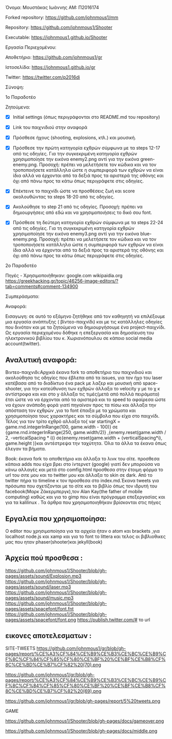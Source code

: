 Όνομα: Μουστάκας Ιωάννης AM: Π2016174

Forked repository: https://github.com/johnmous1/mm

Repository: https://github.com/johnmous1/Shooter

Executable: https://johnmous1.github.io/Shooter

Εργασία Περιεχομένου:

Αποθετήριο: https://github.com/johnmous1/gr

Ιστοσελίδα: https://johnmous1.github.io/gr

Twitter: https://twitter.com/p2016di

Σύνοψη:

1o Παραδοτέο

Ζητούμενα:


- [x] Initial settings (όπως περιγράφονται στο README.md του repository)


- [x] Link του παιχνιδιού στην αναφορά

- [X] Πρόσθεσε ήχους (shooting, explosions, κτλ.) και μουσική.

- [x] Πρόσθεσε την πρώτη κατηγορία εχθρών σύμφωνα με τα steps 12-17 από τις οδηγίες. Για την συγκεκριμένη κατηγορία εχθρών χρησιμοποίησε την εικόνα enemy2.png αντί για την εικόνα green-enemy.png. Προσοχή: πρέπει να μελετήσετε τον κώδικα και να τον τροποποιήσετε κατάλληλα ώστε η συμπεριφορά των εχθρών να είναι ίδια αλλά να έρχονται από τα δεξιά προς τα αριστερά της οθόνης και όχι από πάνω προς τα κάτω όπως περιγράφετε στις οδηγίες.

- [x] Επέκτεινε το παιχνίδι ώστε να προσθέσεις ζωή και score ακολουθώντας τα steps 18-20 από τις οδηγίες.

- [x] Ακολούθησε το step 21 από τις οδηγίες. Προσοχή: πρέπει να δημιουργήσεις από εδώ και να χρησιμοποιήσεις το δικό σου font.

- [X] Πρόσθεσε τη δεύτερη κατηγορία εχθρών σύμφωνα με τα steps 22-24 από τις οδηγίες. Για τη συγκεκριμένη κατηγορία εχθρών χρησιμοποίησε την εικόνα enemy3.png αντί για την εικόνα blue-enemy.png. Προσοχή: πρέπει να μελετήσετε τον κώδικα και να τον τροποποιήσετε κατάλληλα ώστε η συμπεριφορά των εχθρών να είναι ίδια αλλά να έρχονται από τα δεξιά προς τα αριστερά της οθόνης και όχι από πάνω προς τα κάτω όπως περιγράφετε στις οδηγίες.

2o Παραδοτέο

Πηγές - Χρησιμοποιήθηκαν:
google.com 
wikipaidia.org
https://greekhacking.gr/topic/46256-image-editors/?tab=comments#comment-134900
 	

Συμπεράσματα:


Αναφορά:



 Εισαγωγη: σε αυτό το εξάμηνο ζητήθηκε από τον καθηγητή να επιλέξουμε μια εργασία ανάπτυξης ( βίντεο-παιχνίδι) και με τις κατάλληλες οδηγίες που δινόταν και με τα ζητούμενα να δημιουργήσουμε ένα project-παιχνίδι. Ως εργασία περιεχομένου δόθηκε η επεξεργασία και δημοσίευση του ηλεκτρονικού βιβλίου του κ. Xωριανόπουλου σε κάποιο social media account(twitter).
 
Αναλυτική αναφορά:
-
 Βιντεο-παιχνιδι:Αρχικά έκανα fork το αποθετήριο του παιχνιδιού και ακολούθησα τις οδηγίες που      έβλεπα από τα issues, για τον ήχο  του laser κατέβασα από το διαδίκτυο ένα pack με λαζερ και   μουσική από space-shooter, για την κατεύθυνση των εχθρών άλλαξα το velocity y με το χ κ   αντίστροφα και και στο y άλλαξα τις τιμές(μετά από πολλά πειράματα) έτσι ώστε να να έρχονται     από τα αριστερά και το speed to αφαίρεσα ώστε να έχουν ανάποδη φορά γιατί πηγαίναν προς τα πίσω και άλλαξα την απόσταση τον εχθρών ,για το font έπαιξα με τα χρώματα και χρησιμοποίησα  τους χαρακτήρες και τα σύμβολα που είχα στο παιχνίδι. Τέλος για τον τρίτο εχθρό  αλλαξα το{ var startingX = game.rnd.integerInRange(100, game.width - 100)} σε {game.rnd.integerInRange(250, game.width/2)} ,{enemy.reset(game.width / 2, -verticalSpacing * i)} σε{enemy.reset(game.width + (verticalSpacing*i), game.height )}και αντέστρεψα την ταχύτητα. Όλα τα άλλα τα έκανα όπως έλεγαν  τα βήματα.
 
 Book: έκανα fork το αποθετήριο και άλλαξα το λινκ του σίτε. προσθεσα κάποια adds που είχα βρει στο ίντερνετ (google) γιατί δεν μπορούσα να κάνω αλλαγές και μετά  στο comfig.html προσθεσα στην έτοιμη φόρμα το url του σιτε μου και το twitter μου και άλλαξα το skin σε dark.  Από το twitter πήρα το timeline κ τον προσθεσα στο index.md.Έκανα tweets για πρόσωπα που σχετίζονται με το σίτε και το βιβλίο όπως τον ιδρυτή του facebook(Μαρκ Ζάκερμπεργκ),τον Alan Kay(the father of mobile computing) καθώς και για  το gimp που είναι πρόγραμμα επεξεργασίας και για τα kalilinux . Τα άρθρα που χρησιμοποιηθήκαν βρίσκονται στις πήγες 
 
 
  Εργαλεία που χρησιμοποίησα:
  -
  Ο editor που χρησιμοποίησα για τα αρχεία ήταν ο atom και brackets ,για localhost  node.js και  xamp και για το font το littera και τελος οι βιβλιοθικες μας που ηταν phaser(shooter)και jekyll(book)

 
Άρχεία πού προσθεσα : 
-
https://github.com/johnmous1/Shooter/blob/gh-pages/assets/sound/Explosion.mp3
https://github.com/johnmous1/Shooter/blob/gh-pages/assets/sound/laser.mp3
https://github.com/johnmous1/Shooter/blob/gh-pages/assets/sound/music.mp3
https://github.com/johnmous1/Shooter/blob/gh-pages/assets/spacefont/font.fnt
https://github.com/johnmous1/Shooter/blob/gh-pages/assets/spacefont/font.png
https://publish.twitter.com/# το url 

εικονες αποτελεσματων :
-
SITE-TWEETS
https://github.com/johnmous1/gr/blob/gh-pages/report/%CE%A3%CF%84%CE%B9%CE%B3%CE%BC%CE%B9%CF%8C%CF%84%CF%85%CF%80%CE%BF%20%CE%BF%CE%B8%CF%8C%CE%BD%CE%B7%CF%82%20(70).png

https://github.com/johnmous1/gr/blob/gh-pages/report/%CE%A3%CF%84%CE%B9%CE%B3%CE%BC%CE%B9%CF%8C%CF%84%CF%85%CF%80%CE%BF%20%CE%BF%CE%B8%CF%8C%CE%BD%CE%B7%CF%82%20(69).png

https://github.com/johnmous1/gr/blob/gh-pages/report/5%20tweets.png

GAME

https://github.com/johnmous1/Shooter/blob/gh-pages/docs/gameover.png

https://github.com/johnmous1/Shooter/blob/gh-pages/docs/middle.png
 
 

